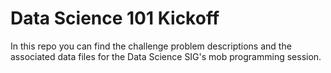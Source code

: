 # Data Science 101 Kickoff

In this repo you can find the challenge problem descriptions and the associated data files for the Data Science SIG's mob programming session.

